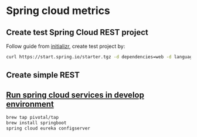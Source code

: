 # Spring cloud metrics

## Create test Spring Cloud REST project

Follow guide from [initializr](https://github.com/spring-io/initializr), create test project by: 

```sh
curl https://start.spring.io/starter.tgz -d dependencies=web -d language=java -d type=maven-project -d name=spring-metrics -d groupId=com.example.spring.metrics -d artifactId=spring-metrics -o demo.tgz
```


## Create simple REST

## [Run spring cloud services in develop environment](https://cloud.spring.io/spring-cloud-cli/reference/html/#_running_spring_cloud_services_in_development)

```sh
brew tap pivotal/tap
brew install springboot
spring cloud eureka configserver 
```
